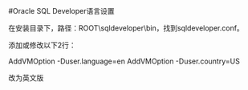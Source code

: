 #Oracle SQL Developer语言设置

在安装目录下，路径：ROOT\sqldeveloper\bin，找到sqldeveloper.conf。

添加或修改以下2行：

AddVMOption -Duser.language=en
AddVMOption -Duser.country=US

改为英文版